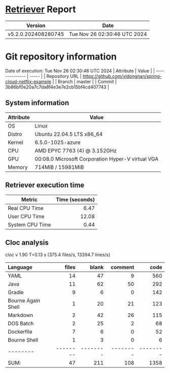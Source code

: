 # [Retriever](https://github.com/PalladioSimulator/Palladio-ReverseEngineering-Retriever) Report
| Version | Date |
| ------- | ---- |
| v5.2.0.202408280745 | Tue Nov 26 02:30:46 UTC 2024 |

# Git repository information
Date of execution: Tue Nov 26 02:30:46 UTC 2024
|    Attribute   | Value |
| -------------- | ----- |
| Repository URL | https://github.com/yidongnan/spring-cloud-netflix-example |
| Branch         | master |
| Commit         | 3b86bf0e20a7c7da8f4e3e7e2cb15bf4cd407743 |


## System information
| Attribute | Value |
| --------- | ----- |
| OS | Linux  |
| Distro | Ubuntu 22.04.5 LTS x86_64  |
| Kernel | 6.5.0-1025-azure  |
| CPU | AMD EPYC 7763 (4) @ 3.152GHz  |
| GPU | 00:08.0 Microsoft Corporation Hyper-V virtual VGA  |
| Memory | 714MiB / 15981MiB  |

## Retriever execution time
| Metric | Time (seconds) |
| --- | ---: |
| Real CPU Time | 6.47 |
| User CPU Time | 12.08 |
| System CPU Time | 0.44 |
<!--
Explainations:
- __Real CPU Time__: actual time the command has run (can be less than total time spent in user and system mode for multi-threaded processes)
- __User CPU Time__: time the command has spent running in user mode
- __System CPU Time__: time the command has spent running in system or kernel mode
-->

## Cloc analysis
cloc v 1.90  T=0.13 s (375.4 files/s, 13394.7 lines/s)

Language|files|blank|comment|code
:-------|-------:|-------:|-------:|-------:
YAML|14|47|9|560
Java|11|62|50|292
Gradle|9|6|0|142
Bourne Again Shell|1|20|21|123
Markdown|2|42|26|115
DOS Batch|2|25|2|68
Dockerfile|7|6|0|52
Bourne Shell|1|3|0|6
--------|--------|--------|--------|--------
SUM:|47|211|108|1358
